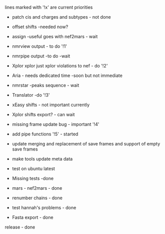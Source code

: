 lines marked with '!x' are current priorities
* patch cis and charges and subtypes -  not done

* offset shifts -needed now?
* assign -useful goes with nef2mars - wait

* nmrview output - to do  '!1'
* nmrpipe output -to do -wait
* Xplor xplor just xplor violations to nef - do '!2'
* Aria - needs dedicated time -soon but not immediate
* nmrstar -peaks sequence - wait
* Translator -do '!3'
* xEasy shifts - not important currently
* Xplor shifts export? - can wait
* missing frame update bug - important '!4'
* add pipe functions '!5' - started
* update merging and replacement of save frames and support of empty save frames
* make tools update meta data
* test on ubuntu latest

* Missing tests -done
* mars - nef2mars - done
* renumber chains -  done
* test hannah's problems - done
* Fasta export - done

release - done
